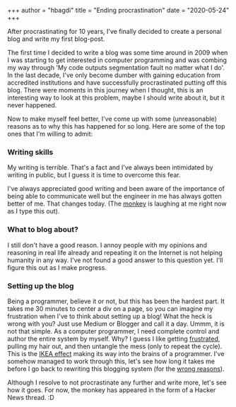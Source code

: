 +++
author = "hbagdi"
title = "Ending procrastination"
date = "2020-05-24"
+++

After procrastinating for 10 years,
I've finally decided to create a personal blog and write my first blog-post. 

The first time I decided to write a blog was some time around in 2009 when
I was starting to get interested in computer programming and was
combing my way through
'My code outputs segmentation fault no matter what I do'.
In the last decade, I've only become dumber with gaining education from
accredited institutions and
have successfully procrastinated putting off this blog.
There were moments in this journey when I thought, this is an interesting way
to look at this problem, maybe I should write about it, but it never happened.

Now to make myself feel better,
I've come up with some (unreasonable) reasons as to why this has happened
for so long.
Here are some of the top ones that I'm willing to admit:

### Writing skills

My writing is terrible.
That's a fact and I've always been intimidated by writing in public,
but I guess it is time to overcome this fear.

I've always appreciated good writing and been aware of the importance of being
able to communicate well but the engineer in me has always gotten better of me.
That changes today. (The
[monkey](https://waitbutwhy.com/2013/10/why-procrastinators-procrastinate.html)
is laughing at me right now as I type this out).

### What to blog about?

I still don't have a good reason. I annoy people with my opinions and
reasoning in real life already and repeating it on the Internet is not helping
humanity in any way. I've not found a good answer to this question yet.
I'll figure this out as I make progress.
 
### Setting up the blog

Being a programmer, believe it or not, but this has been the hardest part.
It takes me 30 minutes to center a div on a page, so you can imagine my
frustration when I've to think about setting up a blog! What the heck is
wrong with you? Just use Medium or Blogger and call it a day. Ummm, it is not
that simple. As a computer programmer, I need complete control and author
the entire system by myself. Why? I guess I like getting
[frustrated](https://josephg.com/blog/what-i-tell-all-new-programmers/),
pulling my hair out, and then untangle the mess (only to repeat the cycle).
This is the
[IKEA effect](https://www.hbs.edu/faculty/Publication%20Files/11-091.pdf)
making its way into the brains of a programmer. I've somehow managed to work
through this, let's see how long it takes me before I go back to rewriting
this blogging system (for the
[wrong reasons](https://wiki.c2.com/?RewriteCodeFromScratch)).

Although I resolve to not procrastinate any further and write more,
let's see how it goes.
For now, the monkey has appeared in the form of a Hacker News thread. :D 

